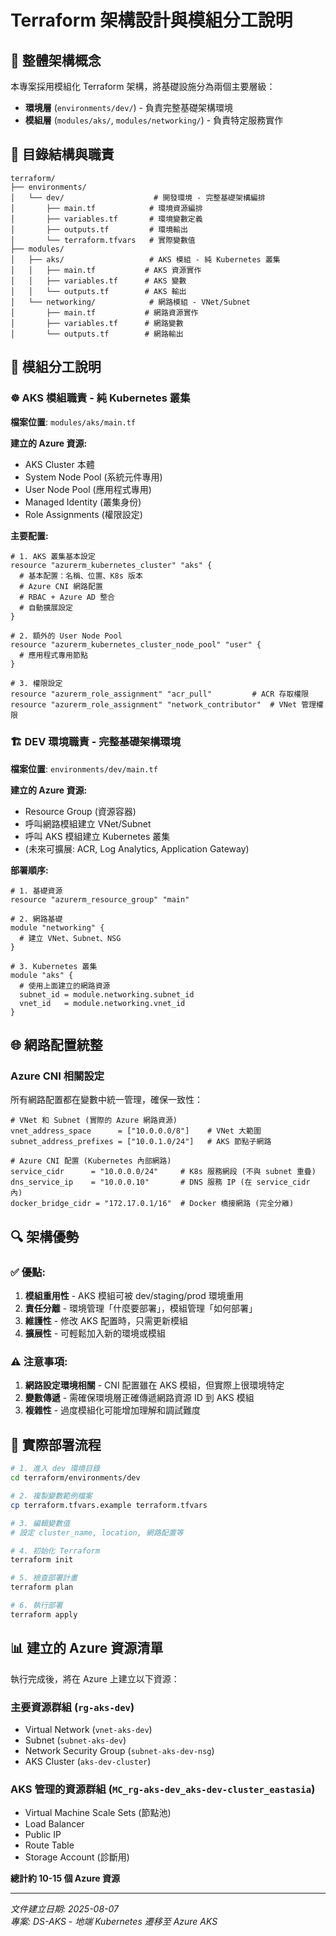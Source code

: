 # Terraform 架構設計與模組分工說明

## 🎯 整體架構概念

本專案採用模組化 Terraform 架構，將基礎設施分為兩個主要層級：
- **環境層** (`environments/dev/`) - 負責完整基礎架構環境
- **模組層** (`modules/aks/`, `modules/networking/`) - 負責特定服務實作

## 📁 目錄結構與職責

```
terraform/
├── environments/
│   └── dev/                    # 開發環境 - 完整基礎架構編排
│       ├── main.tf            # 環境資源編排
│       ├── variables.tf       # 環境變數定義
│       ├── outputs.tf         # 環境輸出
│       └── terraform.tfvars   # 實際變數值
├── modules/
│   ├── aks/                   # AKS 模組 - 純 Kubernetes 叢集
│   │   ├── main.tf           # AKS 資源實作
│   │   ├── variables.tf      # AKS 變數
│   │   └── outputs.tf        # AKS 輸出
│   └── networking/            # 網路模組 - VNet/Subnet
│       ├── main.tf           # 網路資源實作
│       ├── variables.tf      # 網路變數
│       └── outputs.tf        # 網路輸出
```

## 🔧 模組分工說明

### ☸️ **AKS 模組職責** - 純 Kubernetes 叢集
**檔案位置**: `modules/aks/main.tf`

**建立的 Azure 資源:**
- AKS Cluster 本體
- System Node Pool (系統元件專用)
- User Node Pool (應用程式專用)
- Managed Identity (叢集身份)
- Role Assignments (權限設定)

**主要配置:**
```hcl
# 1. AKS 叢集基本設定
resource "azurerm_kubernetes_cluster" "aks" {
  # 基本配置：名稱、位置、K8s 版本
  # Azure CNI 網路配置
  # RBAC + Azure AD 整合
  # 自動擴展設定
}

# 2. 額外的 User Node Pool
resource "azurerm_kubernetes_cluster_node_pool" "user" {
  # 應用程式專用節點
}

# 3. 權限設定
resource "azurerm_role_assignment" "acr_pull"         # ACR 存取權限
resource "azurerm_role_assignment" "network_contributor"  # VNet 管理權限
```

### 🏗️ **DEV 環境職責** - 完整基礎架構環境
**檔案位置**: `environments/dev/main.tf`

**建立的 Azure 資源:**
- Resource Group (資源容器)
- 呼叫網路模組建立 VNet/Subnet
- 呼叫 AKS 模組建立 Kubernetes 叢集
- (未來可擴展: ACR, Log Analytics, Application Gateway)

**部署順序:**
```hcl
# 1. 基礎資源
resource "azurerm_resource_group" "main"

# 2. 網路基礎
module "networking" {
  # 建立 VNet、Subnet、NSG
}

# 3. Kubernetes 叢集
module "aks" {
  # 使用上面建立的網路資源
  subnet_id = module.networking.subnet_id
  vnet_id   = module.networking.vnet_id
}
```

## 🌐 網路配置統整

### Azure CNI 相關設定
所有網路配置都在變數中統一管理，確保一致性：

```hcl
# VNet 和 Subnet (實際的 Azure 網路資源)
vnet_address_space      = ["10.0.0.0/8"]    # VNet 大範圍
subnet_address_prefixes = ["10.0.1.0/24"]   # AKS 節點子網路

# Azure CNI 配置 (Kubernetes 內部網路)
service_cidr      = "10.0.0.0/24"     # K8s 服務網段 (不與 subnet 重疊)
dns_service_ip    = "10.0.0.10"       # DNS 服務 IP (在 service_cidr 內)
docker_bridge_cidr = "172.17.0.1/16"  # Docker 橋接網路 (完全分離)
```

## 🔍 架構優勢

### ✅ **優點:**
1. **模組重用性** - AKS 模組可被 dev/staging/prod 環境重用
2. **責任分離** - 環境管理「什麼要部署」，模組管理「如何部署」
3. **維護性** - 修改 AKS 配置時，只需更新模組
4. **擴展性** - 可輕鬆加入新的環境或模組

### ⚠️ **注意事項:**
1. **網路設定環境相關** - CNI 配置雖在 AKS 模組，但實際上很環境特定
2. **變數傳遞** - 需確保環境層正確傳遞網路資源 ID 到 AKS 模組
3. **複雜性** - 過度模組化可能增加理解和調試難度

## 🚀 實際部署流程

```bash
# 1. 進入 dev 環境目錄
cd terraform/environments/dev

# 2. 複製變數範例檔案
cp terraform.tfvars.example terraform.tfvars

# 3. 編輯變數值
# 設定 cluster_name, location, 網路配置等

# 4. 初始化 Terraform
terraform init

# 5. 檢查部署計畫
terraform plan

# 6. 執行部署
terraform apply
```

## 📊 建立的 Azure 資源清單

執行完成後，將在 Azure 上建立以下資源：

### 主要資源群組 (`rg-aks-dev`)
- Virtual Network (`vnet-aks-dev`)
- Subnet (`subnet-aks-dev`) 
- Network Security Group (`subnet-aks-dev-nsg`)
- AKS Cluster (`aks-dev-cluster`)

### AKS 管理的資源群組 (`MC_rg-aks-dev_aks-dev-cluster_eastasia`)
- Virtual Machine Scale Sets (節點池)
- Load Balancer
- Public IP
- Route Table
- Storage Account (診斷用)

**總計約 10-15 個 Azure 資源**

---

*文件建立日期: 2025-08-07*  
*專案: DS-AKS - 地端 Kubernetes 遷移至 Azure AKS*